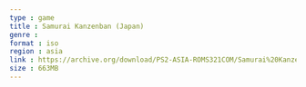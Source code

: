 ```yaml
---
type : game
title : Samurai Kanzenban (Japan)
genre : 
format : iso
region : asia
link : https://archive.org/download/PS2-ASIA-ROMS321COM/Samurai%20Kanzenban%20%28Japan%29.7z
size : 663MB
---
```

